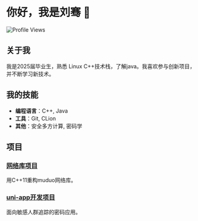 # 你好，我是刘骞 👋

![Profile Views](https://komarev.com/ghpvc/?username=zhangsan&color=blue)

## 关于我

我是2025届毕业生，熟悉 Linux C++技术栈，了解java。我喜欢参与创新项目，并不断学习新技术。

## 我的技能

- **编程语言**：C++, Java
- **工具**：Git, CLion
- **其他**：安全多方计算, 密码学

## 项目

### [网络库项目](https://github.com/LiuqianGongyp/MY_NETWORK_DEMO)
用C++11重构muduo网络库。

### [uni-app开发项目](https://github.com/LiuqianGongyp/disease)
面向敏感人群追踪的密码应用。


